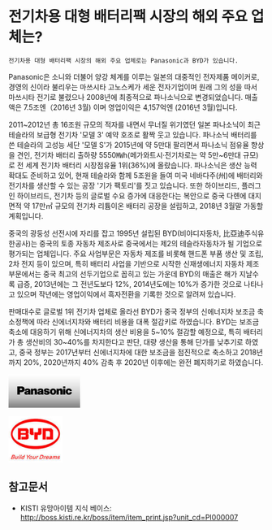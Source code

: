 # 전기차용 대형 배터리팩 시장의 해외 주요 업체는?

    전기차용 대형 배터리팩 시장의 해외 주요 업체로는 Panasonic과 BYD가 있습니다. 
Panasonic은 소니와 더불어 양강 체계를 이루는 일본의 대중적인 전자제품 메이커로, 경영의 신이라 불리우는 마쓰시타 고노스케가 세운 전자기업이며 원래 그의 성을 따서 마쓰시타 전기로 불렸으나 2008년에 최종적으로 파나소닉으로 변경되었습니다. 
매출액은 7.5조엔（2016년 3월) 이며 영업이익은 4,157억엔 (2016년 3월)입니다. 

2011~2012년 총 16조원 규모의 적자를 내면서 무너질 위기였던 일본 파나소닉이 최근 테슬라의 보급형 전기차 '모델 3' 예약 호조로 활짝 웃고 있습니다. 파나소닉 배터리를 쓴 테슬라의 고성능 세단 '모델 S'가 2015년에 약 5만대 팔리면서 파나소닉 점유율 향상을 견인, 전기차 배터리 출하량 5550㎿h(메가와트시·전기차로는 약 5만~6만대 규모)로 전 세계 전기차 배터리 시장점유율 1위(36%)에 올랐습니다. 
파나소닉은 생산 능력 확대도 준비하고 있어, 현재 테슬라와 함께 5조원을 들여 미국 네바다주(州)에 배터리와 전기차를 생산할 수 있는 공장 '기가 팩토리'를 짓고 있습니다. 또한 하이브리드, 플러그인 하이브리드, 전기차 등의 글로벌 수요 증가에 대응한다는 복안으로 중국 다롄에 대지면적 약 17만㎡ 규모의 전기차 리튬이온 배터리 공장을 설립하고, 2018년 3월말 가동할 계획입니다.

중국의 광둥성 선전시에 자리를 잡고 1995년 설립된 BYD(비야디자동차, 比亞迪주식유한공사)는 중국의 토종 자동차 제조사로 중국에서는 제2의 테슬라자동차가 될 기업으로 평가되는 업체입니다. 주요 사업부문은 자동차 제조를 비롯해 핸드폰 부품 생산 및 조립, 2차 전지 등이 있으며, 특히 배터리 사업을 기반으로 시작한 신재생에너지 자동차 제조부문에서는 중국 최고의 선두기업으로 꼽히고 있는 가운데 BYD의 매출은 해가 지날수록 급증, 2013년에는 그 전년도보다 12%, 2014년도에는 10%가 증가한 것으로 나타나고 있으며 작년에는 영업이익에서 흑자전환을 기록한 것으로 알려져 있습니다.

판매대수로 글로벌 1위 전기차 업체로 올라선 BYD가 중국 정부의 신에너지차 보조금 축소정책에 따라 신에너지차와 배터리 비용을 대폭 절감키로 하였습니다. 
BYD는 보조금 축소에 대응하기 위해 신에너지차의 생산 비용을 5~10% 절감할 예정으로, 특히 배터리가 총 생산비의 30~40%를 차지한다고 판단, 대량 생산을 통해 단가를 낮추기로 하였고, 중국 정부는 2017년부터 신에너지차에 대한 보조금을 점진적으로 축소하고 2018년까지 20%, 2020년까지 40% 감축 후 2020년 이후에는 완전 폐지하기로 하였습니다.



![](./images/전기차용대형배터리팩_Q13_1_3.PNG)

![](./images/전기차용대형배터리팩_Q13_1_3_.PNG)
## 참고문서
- KISTI 유망아이템 지식 베이스: http://boss.kisti.re.kr/boss/item/item_print.jsp?unit_cd=PI000007